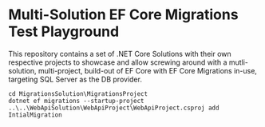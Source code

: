# Multi-Solution EF Core Migrations Test Playground

This repository contains a set of .NET Core Solutions with their own respective projects to showcase and allow screwing around with a mutli-solution, multi-project, build-out of EF Core with EF Core Migrations in-use, targeting SQL Server as the DB provider.

```
cd MigrationsSolution\MigrationsProject
dotnet ef migrations --startup-project ..\..\WebApiSolution\WebApiProject\WebApiProject.csproj add IntialMigration
```
